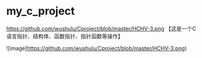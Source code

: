 # my_c_project
https://github.com/wushulu/Cproject/blob/master/HCHV-3.png
【这是一个C语言指针、结构体、函数指针、指针函数等操作】

![image]https://github.com/wushulu/Cproject/blob/master/HCHV-3.png)
